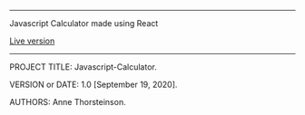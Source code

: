 ------------------------------------------------------------------------
Javascript Calculator made using React

[Live version](https://annethor.github.io/javascript-calculator/)

------------------------------------------------------------------------

PROJECT TITLE: Javascript-Calculator. 

VERSION or DATE: 1.0 [September 19, 2020]. 

AUTHORS: Anne Thorsteinson. 
